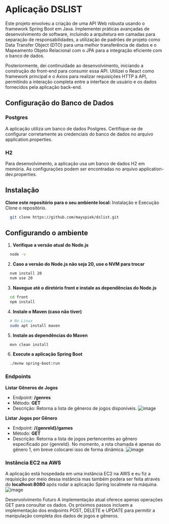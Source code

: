 # Aplicação DSLIST
Este projeto envolveu a criação de uma API Web robusta usando o framework Spring Boot em Java. Implementei práticas avançadas de desenvolvimento de software, incluindo a arquitetura em camadas para separação de responsabilidades, a utilização de padrões de projeto como Data Transfer Object (DTO) para uma melhor transferência de dados e o Mapeamento Objeto Relacional com o JPA para a integração eficiente com o banco de dados.

Posteriormente, dei continuidade ao desenvolvimento, iniciando a construção do front-end para consumir essa API. Utilizei o React como framework principal e o Axios para realizar requisições HTTP à API, permitindo a interação completa entre a interface de usuário e os dados fornecidos pela aplicação back-end.








## Configuração do Banco de Dados
### Postgres
A aplicação utiliza um banco de dados Postgres. Certifique-se de configurar corretamente as credenciais do banco de dados no arquivo application.properties.

### H2
Para desenvolvimento, a aplicação usa um banco de dados H2 em memória. As configurações podem ser encontradas no arquivo application-dev.properties.


## Instalação

__Clone este repositório para o seu ambiente local:__
Instalação e Execução
Clone o repositório.

```bash
  git clone https://github.com/mayspiek/dslist.git
```

## Configurando o ambiente
1. __Verifique a versão atual do Node.js__
```bash
  node -v
```

2. __Caso a versão do Node.js não seja 20, use o NVM para trocar__
```bash
  nvm install 20
  nvm use 20
```

3. __Navegue até o diretório front e instale as dependências do Node.js__
```bash
  cd front
  npm install
```
4. __Instale o Maven (caso não tiver)__
```bash
  # No Linux
  sudo apt install maven
```

5. __Instale as dependências do Maven__
```bash
  mvn clean install
```

6. __Execute a aplicação Spring Boot__
```bash
  ./mvnw spring-boot:run
```

### Endpoints
__Listar Gêneros de Jogos__
- Endpoint: __/genres__
- Método: __GET__
- Descrição: Retorna a lista de gêneros de jogos disponíveis.
![image](https://github.com/mayspiek/dslist/assets/79992764/8c140101-9c8a-42f9-a0ee-4f0a50494b41)


  
__Listar Jogos por Gênero__
- Endpoint: __/{genreId}/games__
- Método: __GET__
- Descrição: Retorna a lista de jogos pertencentes ao gênero especificado por {genreId}. No momento, a rota chamada é apenas do gênero 1, em breve colocarei isso de forma dinâmica.
![image](https://github.com/mayspiek/dslist/assets/79992764/e7231a10-fdee-4d6c-be81-fecafccb891b)



### Instância EC2 na AWS
A aplicação está hospedada em uma instância EC2 na AWS e eu fiz a requisição por meio dessa instância mas também podera ser feita através do __localhost:8080__ após rodar a aplicação Spring localmete na máquina.
![image](https://github.com/mayspiek/dslist/assets/79992764/75452017-c0de-46a1-aed1-ae8ee459d4ed)


Desenvolvimento Futuro
A implementação atual oferece apenas operações GET para consultar os dados. Os próximos passos incluem a implementação dos endpoints POST, DELETE e UPDATE para permitir a manipulação completa dos dados de jogos e gêneros.
